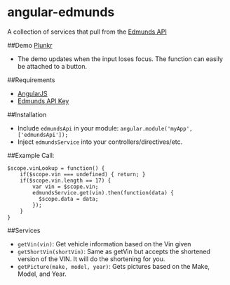 # angular-edmunds
A collection of services that pull from the [Edmunds API](http://developer.edmunds.com/api-documentation/overview/index.html)

##Demo
[Plunkr](http://embed.plnkr.co/IfMn36rtKpAjiyZyqkNX/preview)
* The demo updates when the input loses focus. The function can easily be attached to a button.

##Requirements
* [AngularJS](https://angularjs.org/)
* [Edmunds API Key](http://developer.edmunds.com/api-documentation/overview/index.html)

##Installation
* Include `edmundsApi` in your module:
`angular.module('myApp', ['edmundsApi']);`
* Inject `edmundsService` into your controllers/directives/etc.

##Example Call:
````
$scope.vinLookup = function() {
    if($scope.vin === undefined) { return; }
    if($scope.vin.length == 17) {
        var vin = $scope.vin;
        edmundsService.get(vin).then(function(data) {
          $scope.data = data;
        });
    }   
}
````

##Services
* `getVin(vin)`: Get vehicle information based on the Vin given
* `getShortVin(shortVin)`: Same as getVin but accepts the shortened version of the VIN. It will do the shortening for you.
* `getPicture(make, model, year)`: Gets pictures based on the Make, Model, and Year. 
